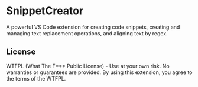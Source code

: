 # SnippetCreator

A powerful VS Code extension for creating code snippets, creating and managing text replacement operations, and aligning text by regex.


## License

WTFPL (What The F*** Public License) - Use at your own risk. No warranties or guarantees are provided. By using this extension, you agree to the terms of the WTFPL.